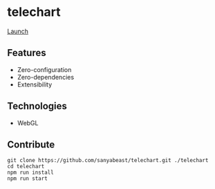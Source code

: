 # telechart
[Launch](https://sanyabeast.github.io/telechart/)

## Features
- Zero-configuration
- Zero-dependencies
- Extensibility

## Technologies
- WebGL

## Contribute
```
git clone https://github.com/sanyabeast/telechart.git ./telechart
cd telechart
npm run install
npm run start
```
